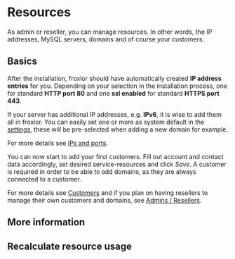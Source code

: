 # Resources

As admin or reseller, you can manage resources. In other words, the IP addresses, MySQL servers, domains and of course your customers.

## Basics

After the installation, froxlor should have automatically created **IP address entries** for you. Depending on your selection in the installation process, one for standard **HTTP port 80** and one **ssl enabled** for standard **HTTPS port 443**.

If your server has additional IP addresses, e.g. **IPv6**, it is wise to add them all in froxlor. You can easily set one or more as system default in the [settings](../settings), these will be pre-selected when adding a new domain for example.

For more details see [IPs and ports](ips-and-ports).

You can now start to add your first customers. Fill out account and contact data accordingly, set desired service-resources and click _Save_. A customer is required in order to be able to add domains, as they are always connected to a customer.

For more details see [Customers](customers) and if you plan on having resellers to manage their own customers and domains, see [Admins / Resellers](admins-resellers).

## More information

## Recalculate resource usage

